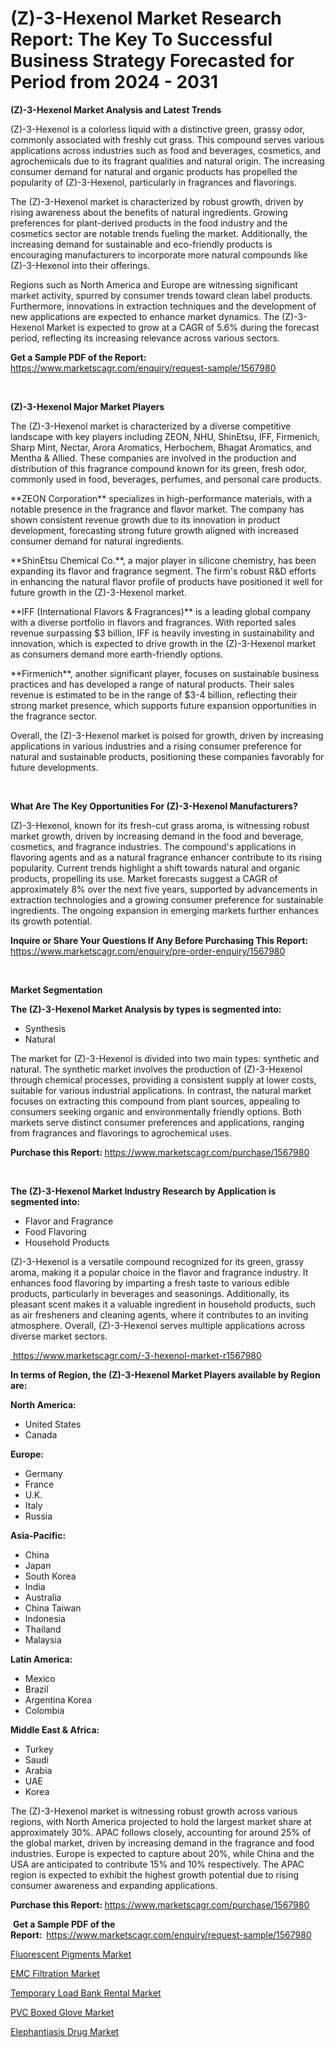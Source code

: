 <p><h1>(Z)-3-Hexenol Market Research Report: The Key To Successful Business Strategy Forecasted for Period from 2024 - 2031</h1></p><p><strong>(Z)-3-Hexenol Market Analysis and Latest Trends</strong></p>
<p><p>(Z)-3-Hexenol is a colorless liquid with a distinctive green, grassy odor, commonly associated with freshly cut grass. This compound serves various applications across industries such as food and beverages, cosmetics, and agrochemicals due to its fragrant qualities and natural origin. The increasing consumer demand for natural and organic products has propelled the popularity of (Z)-3-Hexenol, particularly in fragrances and flavorings.</p><p>The (Z)-3-Hexenol market is characterized by robust growth, driven by rising awareness about the benefits of natural ingredients. Growing preferences for plant-derived products in the food industry and the cosmetics sector are notable trends fueling the market. Additionally, the increasing demand for sustainable and eco-friendly products is encouraging manufacturers to incorporate more natural compounds like (Z)-3-Hexenol into their offerings. </p><p>Regions such as North America and Europe are witnessing significant market activity, spurred by consumer trends toward clean label products. Furthermore, innovations in extraction techniques and the development of new applications are expected to enhance market dynamics. The (Z)-3-Hexenol Market is expected to grow at a CAGR of 5.6% during the forecast period, reflecting its increasing relevance across various sectors.</p></p>
<p><strong>Get a Sample PDF of the Report:&nbsp;</strong> <a href="https://www.marketscagr.com/enquiry/request-sample/1567980">https://www.marketscagr.com/enquiry/request-sample/1567980</a></p>
<p>&nbsp;</p>
<p><strong>(Z)-3-Hexenol Major Market Players</strong></p>
<p><p>The (Z)-3-Hexenol market is characterized by a diverse competitive landscape with key players including ZEON, NHU, ShinEtsu, IFF, Firmenich, Sharp Mint, Nectar, Arora Aromatics, Herbochem, Bhagat Aromatics, and Mentha & Allied. These companies are involved in the production and distribution of this fragrance compound known for its green, fresh odor, commonly used in food, beverages, perfumes, and personal care products.</p><p>**ZEON Corporation** specializes in high-performance materials, with a notable presence in the fragrance and flavor market. The company has shown consistent revenue growth due to its innovation in product development, forecasting strong future growth aligned with increased consumer demand for natural ingredients.</p><p>**ShinEtsu Chemical Co.**, a major player in silicone chemistry, has been expanding its flavor and fragrance segment. The firm's robust R&D efforts in enhancing the natural flavor profile of products have positioned it well for future growth in the (Z)-3-Hexenol market.</p><p>**IFF (International Flavors & Fragrances)** is a leading global company with a diverse portfolio in flavors and fragrances. With reported sales revenue surpassing $3 billion, IFF is heavily investing in sustainability and innovation, which is expected to drive growth in the (Z)-3-Hexenol market as consumers demand more earth-friendly options.</p><p>**Firmenich**, another significant player, focuses on sustainable business practices and has developed a range of natural products. Their sales revenue is estimated to be in the range of $3-4 billion, reflecting their strong market presence, which supports future expansion opportunities in the fragrance sector.</p><p>Overall, the (Z)-3-Hexenol market is poised for growth, driven by increasing applications in various industries and a rising consumer preference for natural and sustainable products, positioning these companies favorably for future developments.</p></p>
<p>&nbsp;</p>
<p><strong>What Are The Key Opportunities For (Z)-3-Hexenol Manufacturers?</strong></p>
<p><p>(Z)-3-Hexenol, known for its fresh-cut grass aroma, is witnessing robust market growth, driven by increasing demand in the food and beverage, cosmetics, and fragrance industries. The compound's applications in flavoring agents and as a natural fragrance enhancer contribute to its rising popularity. Current trends highlight a shift towards natural and organic products, propelling its use. Market forecasts suggest a CAGR of approximately 8% over the next five years, supported by advancements in extraction technologies and a growing consumer preference for sustainable ingredients. The ongoing expansion in emerging markets further enhances its growth potential.</p></p>
<p><strong>Inquire or Share Your Questions If Any Before Purchasing This Report:</strong> <a href="https://www.marketscagr.com/enquiry/pre-order-enquiry/1567980">https://www.marketscagr.com/enquiry/pre-order-enquiry/1567980</a></p>
<p>&nbsp;</p>
<p><strong>Market Segmentation</strong></p>
<p><strong>The (Z)-3-Hexenol Market Analysis by types is segmented into:</strong></p>
<p><ul><li>Synthesis</li><li>Natural</li></ul></p>
<p><p>The market for (Z)-3-Hexenol is divided into two main types: synthetic and natural. The synthetic market involves the production of (Z)-3-Hexenol through chemical processes, providing a consistent supply at lower costs, suitable for various industrial applications. In contrast, the natural market focuses on extracting this compound from plant sources, appealing to consumers seeking organic and environmentally friendly options. Both markets serve distinct consumer preferences and applications, ranging from fragrances and flavorings to agrochemical uses.</p></p>
<p><strong>Purchase this Report:&nbsp;</strong><a href="https://www.marketscagr.com/purchase/1567980">https://www.marketscagr.com/purchase/1567980</a></p>
<p>&nbsp;</p>
<p><strong>The (Z)-3-Hexenol Market Industry Research by Application is segmented into:</strong></p>
<p><ul><li>Flavor and Fragrance</li><li>Food Flavoring</li><li>Household Products</li></ul></p>
<p><p>(Z)-3-Hexenol is a versatile compound recognized for its green, grassy aroma, making it a popular choice in the flavor and fragrance industry. It enhances food flavoring by imparting a fresh taste to various edible products, particularly in beverages and seasonings. Additionally, its pleasant scent makes it a valuable ingredient in household products, such as air fresheners and cleaning agents, where it contributes to an inviting atmosphere. Overall, (Z)-3-Hexenol serves multiple applications across diverse market sectors.</p></p>
<p><a href="https://www.marketscagr.com/-3-hexenol-market-r1567980">&nbsp;https://www.marketscagr.com/-3-hexenol-market-r1567980</a></p>
<p><strong>In terms of Region, the (Z)-3-Hexenol Market Players available by Region are:</strong></p>
<p>
    <p> <strong> North America: </strong>
        <ul>
            <li>United States</li>
            <li>Canada</li>
        </ul>
        </p> 
    <p> <strong> Europe: </strong>
        <ul>
            <li>Germany</li>
            <li>France</li>
            <li>U.K.</li>
            <li>Italy</li>
            <li>Russia</li>
        </ul>
        </p> 
    <p> <strong> Asia-Pacific: </strong>
        <ul>
            <li>China</li>
            <li>Japan</li>
            <li>South Korea</li>
            <li>India</li>
            <li>Australia</li>
            <li>China Taiwan</li>
            <li>Indonesia</li>
            <li>Thailand</li>
            <li>Malaysia</li>
        </ul>
        </p> 
    <p> <strong> Latin America: </strong>
        <ul>
            <li>Mexico</li>
            <li>Brazil</li>
            <li>Argentina Korea</li>
            <li>Colombia</li>
        </ul>
        </p> 
    <p> <strong> Middle East & Africa: </strong>
        <ul>
            <li>Turkey</li>
            <li>Saudi</li>
            <li>Arabia</li>
            <li>UAE</li>
            <li>Korea</li>
        </ul>
    </p>
    </p>
<p><p>The (Z)-3-Hexenol market is witnessing robust growth across various regions, with North America projected to hold the largest market share at approximately 30%. APAC follows closely, accounting for around 25% of the global market, driven by increasing demand in the fragrance and food industries. Europe is expected to capture about 20%, while China and the USA are anticipated to contribute 15% and 10% respectively. The APAC region is expected to exhibit the highest growth potential due to rising consumer awareness and expanding applications.</p></p>
<p><strong>Purchase this Report: </strong><a href="https://www.marketscagr.com/purchase/1567980">https://www.marketscagr.com/purchase/1567980</a></p>
<p>&nbsp;<strong>Get a Sample PDF of the Report:&nbsp;&nbsp;</strong><a href="https://www.marketscagr.com/enquiry/request-sample/1567980">https://www.marketscagr.com/enquiry/request-sample/1567980</a></p>
<p><strong></strong></p>
<p><p><a href="https://medium.com/@suriibu864/the-role-of-fluorescent-pigments-market-applications-paints-coatings-industry-printing-inks-176fc9232237?postPublishedType=repub">Fluorescent Pigments Market</a></p><p><a href="https://www.linkedin.com/pulse/emc-filtration-market-global-insights-sales-trends-2024-cympe?trackingId=vDGFSgI5QRm75fLRFPtfOg%3D%3D">EMC Filtration Market</a></p><p><a href="https://issuu.com/reportprime-2/docs/temporary-load-bank-rental-market-s_2a833482cdc3f8">Temporary Load Bank Rental Market</a></p><p><a href="https://issuu.com/reportprime-2/docs/pvc-boxed-glove-market-size-2030.pp_834e20e1db9aab">PVC Boxed Glove Market</a></p><p><a href="https://medium.com/@suriibu864/elephantiasis-drug-market-outlook-complete-industry-analysis-2024-to-2031-c5b2438ae30f">Elephantiasis Drug Market</a></p></p>